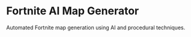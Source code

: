 # Fortnite AI Map Generator  
Automated Fortnite map generation using AI and procedural techniques.  